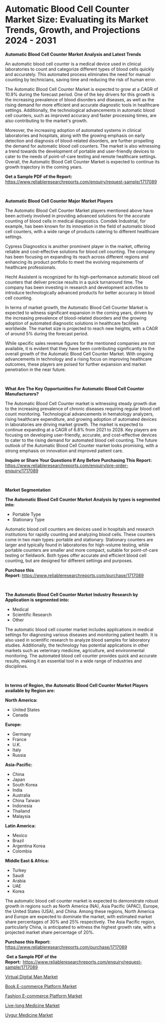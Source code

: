 <p><h1>Automatic Blood Cell Counter Market Size: Evaluating its Market Trends, Growth, and Projections 2024 - 2031</h1></p><p><strong>Automatic Blood Cell Counter Market Analysis and Latest Trends</strong></p>
<p><p>An automatic blood cell counter is a medical device used in clinical laboratories to count and categorize different types of blood cells quickly and accurately. This automated process eliminates the need for manual counting by technicians, saving time and reducing the risk of human error.</p><p>The Automatic Blood Cell Counter Market is expected to grow at a CAGR of 10.9% during the forecast period. One of the key drivers for this growth is the increasing prevalence of blood disorders and diseases, as well as the rising demand for more efficient and accurate diagnostic tools in healthcare settings. Additionally, the technological advancements in automatic blood cell counters, such as improved accuracy and faster processing times, are also contributing to the market's growth.</p><p>Moreover, the increasing adoption of automated systems in clinical laboratories and hospitals, along with the growing emphasis on early detection and diagnosis of blood-related disorders, are further propelling the demand for automatic blood cell counters. The market is also witnessing a trend towards the development of portable and user-friendly devices to cater to the needs of point-of-care testing and remote healthcare settings. Overall, the Automatic Blood Cell Counter Market is expected to continue its growth trajectory in the coming years.</p></p>
<p><strong>Get a Sample PDF of the Report:&nbsp;</strong> <a href="https://www.reliableresearchreports.com/enquiry/request-sample/1717089">https://www.reliableresearchreports.com/enquiry/request-sample/1717089</a></p>
<p>&nbsp;</p>
<p><strong>Automatic Blood Cell Counter Major Market Players</strong></p>
<p><p>The Automatic Blood Cell Counter Market players mentioned above have been actively involved in providing advanced solutions for the accurate counting of blood cells in medical diagnostics. Comdek Industrial, for example, has been known for its innovation in the field of automatic blood cell counters, with a wide range of products catering to different healthcare settings.</p><p>Cypress Diagnostics is another prominent player in the market, offering reliable and cost-effective solutions for blood cell counting. The company has been focusing on expanding its reach across different regions and enhancing its product portfolio to meet the evolving requirements of healthcare professionals.</p><p>Hecht Assistent is recognized for its high-performance automatic blood cell counters that deliver precise results in a quick turnaround time. The company has been investing in research and development activities to introduce technologically advanced products for better accuracy in blood cell counting.</p><p>In terms of market growth, the Automatic Blood Cell Counter Market is expected to witness significant expansion in the coming years, driven by the increasing prevalence of blood-related disorders and the growing adoption of automated diagnostic solutions in healthcare facilities worldwide. The market size is projected to reach new heights, with a CAGR of around 5% during the forecast period.</p><p>While specific sales revenue figures for the mentioned companies are not available, it is evident that they have been contributing significantly to the overall growth of the Automatic Blood Cell Counter Market. With ongoing advancements in technology and a rising focus on improving healthcare outcomes, these players are poised for further expansion and market penetration in the near future.</p></p>
<p>&nbsp;</p>
<p><strong>What Are The Key Opportunities For Automatic Blood Cell Counter Manufacturers?</strong></p>
<p><p>The Automatic Blood Cell Counter market is witnessing steady growth due to the increasing prevalence of chronic diseases requiring regular blood cell count monitoring. Technological advancements in hematology analyzers, rising healthcare expenditure, and growing adoption of automated devices in laboratories are driving market growth. The market is expected to continue expanding at a CAGR of 6.8% from 2021 to 2028. Key players are focusing on developing user-friendly, accurate, and cost-effective devices to cater to the rising demand for automated blood cell counting. The future outlook of the Automatic Blood Cell Counter market looks promising, with a strong emphasis on innovation and improved patient care.</p></p>
<p><strong>Inquire or Share Your Questions If Any Before Purchasing This Report:</strong> <a href="https://www.reliableresearchreports.com/enquiry/pre-order-enquiry/1717089">https://www.reliableresearchreports.com/enquiry/pre-order-enquiry/1717089</a></p>
<p>&nbsp;</p>
<p><strong>Market Segmentation</strong></p>
<p><strong>The Automatic Blood Cell Counter Market Analysis by types is segmented into:</strong></p>
<p><ul><li>Portable Type</li><li>Stationary Type</li></ul></p>
<p><p>Automatic blood cell counters are devices used in hospitals and research institutions for rapidly counting and analyzing blood cells. These counters come in two main types: portable and stationary. Stationary counters are larger and typically found in laboratories for high-volume testing, while portable counters are smaller and more compact, suitable for point-of-care testing or fieldwork. Both types offer accurate and efficient blood cell counting, but are designed for different settings and purposes.</p></p>
<p><strong>Purchase this Report:&nbsp;</strong><a href="https://www.reliableresearchreports.com/purchase/1717089">https://www.reliableresearchreports.com/purchase/1717089</a></p>
<p>&nbsp;</p>
<p><strong>The Automatic Blood Cell Counter Market Industry Research by Application is segmented into:</strong></p>
<p><ul><li>Medical</li><li>Scientific Research</li><li>Other</li></ul></p>
<p><p>The automatic blood cell counter market includes applications in medical settings for diagnosing various diseases and monitoring patient health. It is also used in scientific research to analyze blood samples for laboratory studies. Additionally, the technology has potential applications in other markets such as veterinary medicine, agriculture, and environmental monitoring. The automated blood cell counter provides quick and accurate results, making it an essential tool in a wide range of industries and disciplines.</p></p>
<p>&nbsp;</p>
<p><strong>In terms of Region, the Automatic Blood Cell Counter Market Players available by Region are:</strong></p>
<p>
    <p> <strong> North America: </strong>
        <ul>
            <li>United States</li>
            <li>Canada</li>
        </ul>
        </p> 
    <p> <strong> Europe: </strong>
        <ul>
            <li>Germany</li>
            <li>France</li>
            <li>U.K.</li>
            <li>Italy</li>
            <li>Russia</li>
        </ul>
        </p> 
    <p> <strong> Asia-Pacific: </strong>
        <ul>
            <li>China</li>
            <li>Japan</li>
            <li>South Korea</li>
            <li>India</li>
            <li>Australia</li>
            <li>China Taiwan</li>
            <li>Indonesia</li>
            <li>Thailand</li>
            <li>Malaysia</li>
        </ul>
        </p> 
    <p> <strong> Latin America: </strong>
        <ul>
            <li>Mexico</li>
            <li>Brazil</li>
            <li>Argentina Korea</li>
            <li>Colombia</li>
        </ul>
        </p> 
    <p> <strong> Middle East & Africa: </strong>
        <ul>
            <li>Turkey</li>
            <li>Saudi</li>
            <li>Arabia</li>
            <li>UAE</li>
            <li>Korea</li>
        </ul>
    </p>
    </p>
<p><p>The automatic blood cell counter market is expected to demonstrate robust growth in regions such as North America (NA), Asia Pacific (APAC), Europe, the United States (USA), and China. Among these regions, North America and Europe are expected to dominate the market, with estimated market share percentages of 30% and 25% respectively. The Asia Pacific region, particularly China, is anticipated to witness the highest growth rate, with a projected market share percentage of 20%.</p></p>
<p><strong>Purchase this Report: </strong><a href="https://www.reliableresearchreports.com/purchase/1717089">https://www.reliableresearchreports.com/purchase/1717089</a></p>
<p>&nbsp;<strong>Get a Sample PDF of the Report:&nbsp;&nbsp;</strong><a href="https://www.reliableresearchreports.com/enquiry/request-sample/1717089">https://www.reliableresearchreports.com/enquiry/request-sample/1717089</a></p>
<p><strong></strong></p>
<p><p><a href="https://medium.com/@birdielynch2022/virtual-digital-man-market-trends-and-market-analysis-forecasted-for-period-2024-2031-0ca0095f5e58">Virtual Digital Man Market</a></p><p><a href="https://medium.com/@dougschmidt1982/analyzing-book-e-commerce-platform-market-global-industry-perspective-and-forecast-2024-to-2031-38134ad8dc15">Book E-commerce Platform Market</a></p><p><a href="https://medium.com/@dougschmidt1982/decoding-fashion-e-commerce-platform-market-metrics-market-share-trends-and-growth-patterns-81d349dd3743">Fashion E-commerce Platform Market</a></p><p><a href="https://medium.com/@birdielynch2022/live-long-medicine-market-analysis-its-cagr-market-segmentation-and-global-industry-overview-ec9a76f5ba68">Live-long Medicine Market</a></p><p><a href="https://medium.com/@dougschmidt1982/uygur-medicine-market-size-cagr-trends-2024-2030-6cb8292dcf8a">Uygur Medicine Market</a></p></p>